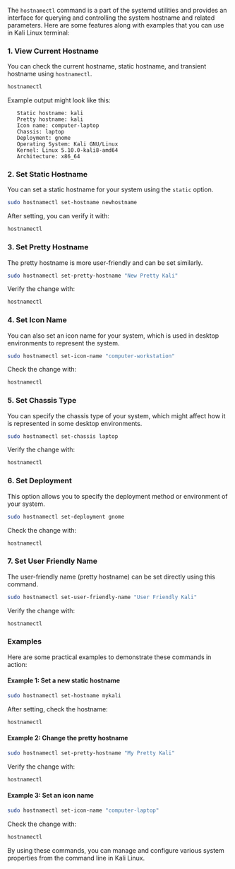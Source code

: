  The `hostnamectl` command is a part of the systemd utilities and provides an interface for querying and controlling the system hostname and related parameters. Here are some features along with examples that you can use in Kali Linux terminal:

### 1. View Current Hostname
You can check the current hostname, static hostname, and transient hostname using `hostnamectl`.

```sh
hostnamectl
```
Example output might look like this:
```
   Static hostname: kali
   Pretty hostname: kali
   Icon name: computer-laptop
   Chassis: laptop
   Deployment: gnome
   Operating System: Kali GNU/Linux
   Kernel: Linux 5.10.0-kali8-amd64
   Architecture: x86_64
```

### 2. Set Static Hostname
You can set a static hostname for your system using the `static` option.

```sh
sudo hostnamectl set-hostname newhostname
```
After setting, you can verify it with:
```sh
hostnamectl
```

### 3. Set Pretty Hostname
The pretty hostname is more user-friendly and can be set similarly.

```sh
sudo hostnamectl set-pretty-hostname "New Pretty Kali"
```
Verify the change with:
```sh
hostnamectl
```

### 4. Set Icon Name
You can also set an icon name for your system, which is used in desktop environments to represent the system.

```sh
sudo hostnamectl set-icon-name "computer-workstation"
```
Check the change with:
```sh
hostnamectl
```

### 5. Set Chassis Type
You can specify the chassis type of your system, which might affect how it is represented in some desktop environments.

```sh
sudo hostnamectl set-chassis laptop
```
Verify the change with:
```sh
hostnamectl
```

### 6. Set Deployment
This option allows you to specify the deployment method or environment of your system.

```sh
sudo hostnamectl set-deployment gnome
```
Check the change with:
```sh
hostnamectl
```

### 7. Set User Friendly Name
The user-friendly name (pretty hostname) can be set directly using this command.

```sh
sudo hostnamectl set-user-friendly-name "User Friendly Kali"
```
Verify the change with:
```sh
hostnamectl
```

### Examples
Here are some practical examples to demonstrate these commands in action:

#### Example 1: Set a new static hostname
```sh
sudo hostnamectl set-hostname mykali
```
After setting, check the hostname:
```sh
hostnamectl
```

#### Example 2: Change the pretty hostname
```sh
sudo hostnamectl set-pretty-hostname "My Pretty Kali"
```
Verify the change with:
```sh
hostnamectl
```

#### Example 3: Set an icon name
```sh
sudo hostnamectl set-icon-name "computer-laptop"
```
Check the change with:
```sh
hostnamectl
```

By using these commands, you can manage and configure various system properties from the command line in Kali Linux.

